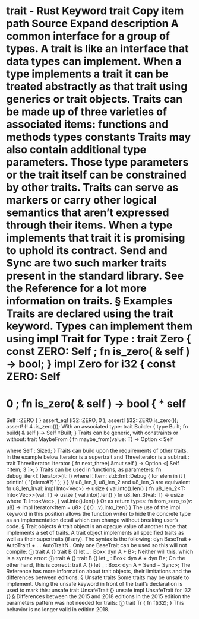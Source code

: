 trait - Rust
Keyword
trait
Copy item path
Source
Expand description
A common interface for a group of types.
A
trait
is like an interface that data types can implement. When a type
implements a trait it can be treated abstractly as that trait using generics
or trait objects.
Traits can be made up of three varieties of associated items:
functions and methods
types
constants
Traits may also contain additional type parameters. Those type parameters
or the trait itself can be constrained by other traits.
Traits can serve as markers or carry other logical semantics that
aren’t expressed through their items. When a type implements that
trait it is promising to uphold its contract.
Send
and
Sync
are two
such marker traits present in the standard library.
See the
Reference
for a lot more information on traits.
§
Examples
Traits are declared using the
trait
keyword. Types can implement them
using
impl
Trait
for
Type
:
trait
Zero {
const
ZERO:
Self
;
fn
is_zero(
&
self
) -> bool;
}
impl
Zero
for
i32 {
const
ZERO:
Self
=
0
;
fn
is_zero(
&
self
) -> bool {
*
self
==
Self
::ZERO
    }
}
assert_eq!
(i32::ZERO,
0
);
assert!
(i32::ZERO.is_zero());
assert!
(!
4
.is_zero());
With an associated type:
trait
Builder {
type
Built;
fn
build(
&
self
) ->
Self
::Built;
}
Traits can be generic, with constraints or without:
trait
MaybeFrom<T> {
fn
maybe_from(value: T) ->
Option
<
Self
>
where
Self
: Sized;
}
Traits can build upon the requirements of other traits. In the example
below
Iterator
is a
supertrait
and
ThreeIterator
is a
subtrait
:
trait
ThreeIterator: Iterator {
fn
next_three(
&mut
self
) ->
Option
<[
Self
::Item;
3
]>;
}
Traits can be used in functions, as parameters:
fn
debug_iter<I: Iterator>(it: I)
where
I::Item: std::fmt::Debug {
for
elem
in
it {
println!
(
"{elem:#?}"
);
    }
}
// u8_len_1, u8_len_2 and u8_len_3 are equivalent
fn
u8_len_1(val:
impl
Into<Vec<u8>>) -> usize {
    val.into().len()
}
fn
u8_len_2<T: Into<Vec<u8>>>(val: T) -> usize {
    val.into().len()
}
fn
u8_len_3<T>(val: T) -> usize
where
T: Into<Vec<u8>>,
{
    val.into().len()
}
Or as return types:
fn
from_zero_to(v: u8) ->
impl
Iterator<Item = u8> {
    (
0
..v).into_iter()
}
The use of the
impl
keyword in this position allows the function writer
to hide the concrete type as an implementation detail which can change
without breaking user’s code.
§
Trait objects
A
trait object
is an opaque value of another type that implements a set of
traits. A trait object implements all specified traits as well as their
supertraits (if any).
The syntax is the following:
dyn BaseTrait + AutoTrait1 + ... AutoTraitN
.
Only one
BaseTrait
can be used so this will not compile:
ⓘ
trait
A {}
trait
B {}
let _
: Box<
dyn
A + B>;
Neither will this, which is a syntax error:
ⓘ
trait
A {}
trait
B {}
let _
: Box<
dyn
A +
dyn
B>;
On the other hand, this is correct:
trait
A {}
let _
: Box<
dyn
A + Send + Sync>;
The
Reference
has more information about trait objects,
their limitations and the differences between editions.
§
Unsafe traits
Some traits may be unsafe to implement. Using the
unsafe
keyword in
front of the trait’s declaration is used to mark this:
unsafe trait
UnsafeTrait {}
unsafe impl
UnsafeTrait
for
i32 {}
§
Differences between the 2015 and 2018 editions
In the 2015 edition the parameters pattern was not needed for traits:
ⓘ
trait
Tr {
fn
f(i32);
}
This behavior is no longer valid in edition 2018.